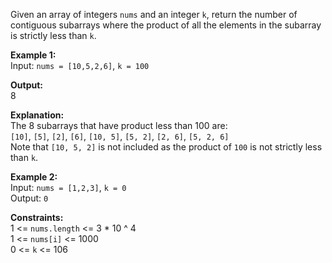 Given an array of integers `nums` and an integer `k`, return the number of 
contiguous subarrays where the product of all the elements in the subarray
is strictly less than `k`.

**Example 1:**  
Input: `nums = [10,5,2,6]`, `k = 100`  

**Output:**  
8

**Explanation:**  
The 8 subarrays that have product less than 100 are:  
`[10]`, `[5]`, `[2]`, `[6]`, `[10, 5]`, `[5, 2]`, `[2, 6]`, `[5, 2, 6]`  
Note that `[10, 5, 2]` is not included as the product of `100` is not strictly
less than `k`.

**Example 2:**  
Input: `nums = [1,2,3]`, `k = 0`  
Output: `0`

**Constraints:**  
1 <= `nums.length` <= 3 * 10 ^ 4  
1 <= `nums[i]` <= 1000  
0 <= `k` <= 106